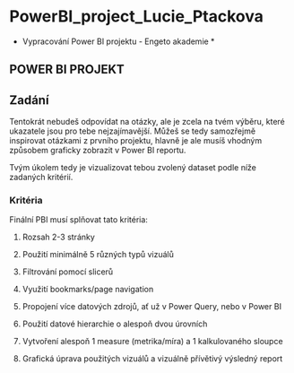# PowerBI_project_Lucie_Ptackova
* Vypracování Power BI projektu - Engeto akademie *


## POWER BI PROJEKT

## Zadání

Tentokrát nebudeš odpovídat na otázky, ale je zcela na tvém výběru, které ukazatele jsou pro tebe nejzajímavější.
Můžeš se tedy samozřejmě inspirovat otázkami z prvního projektu, hlavně je ale musíš vhodným způsobem graficky zobrazit v Power BI reportu.

Tvým úkolem tedy je vizualizovat tebou zvolený dataset podle níže zadaných kritérií.

### Kritéria

Finální PBI musí splňovat tato kritéria:
1. Rozsah 2-3 stránky
2. Použití minimálně 5 různých typů vizuálů
3. Filtrování pomocí slicerů
4. Využití bookmarks/page navigation

5. Propojení více datových zdrojů, ať už v Power Query, nebo v Power BI
6. Použití datové hierarchie o alespoň dvou úrovních
7. Vytvoření alespoň 1 measure (metrika/míra) a 1 kalkulovaného sloupce
8. Grafická úprava použitých vizuálů a vizuálně přívětivý výsledný report
